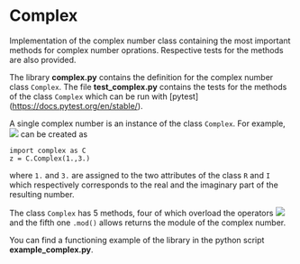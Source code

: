 # Complex
Implementation of the complex number class containing the most important methods for complex number oprations. Respective tests for the methods are also provided.

The library **complex.py** contains the definition for the complex number class `Complex`. The file **test_complex.py** contains the tests for the methods of the class `Complex` which can be run with [pytest] (https://docs.pytest.org/en/stable/).

A single complex number is an instance of the class `Complex`. For example, <img src="https://latex.codecogs.com/gif.latex?z=1.+\text{i}3." /> can be created as 

```
import complex as C
z = C.Complex(1.,3.)
```

where `1.` and `3.` are assigned to the two attributes of the class `R` and `I` which respectively corresponds to the real and the imaginary part of the resulting number.

The class `Complex` has 5 methods, four of which overload the operators <img src="https://latex.codecogs.com/gif.latex?+,-,*,\/" /> and the fifth one `.mod()` allows returns the module of the complex number.

You can find a functioning example of the library in the python script **example_complex.py**.

